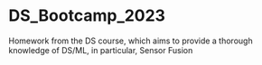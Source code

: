 # DS_Bootcamp_2023
 Homework from the DS course, which aims to provide a thorough knowledge of DS/ML, in particular, Sensor Fusion
